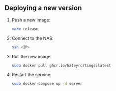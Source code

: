 ## Deploying a new version

1. Push a new image:
   ```bash
   make release
   ```
2. Connect to the NAS:
   ```bash
   ssh <IP>
   ```
3. Pull the new image:
   ```bash
   sudo docker pull ghcr.io/haleyrc/tings:latest
   ```
4. Restart the service:
   ```bash
   sudo docker-compose up -d server
   ```
